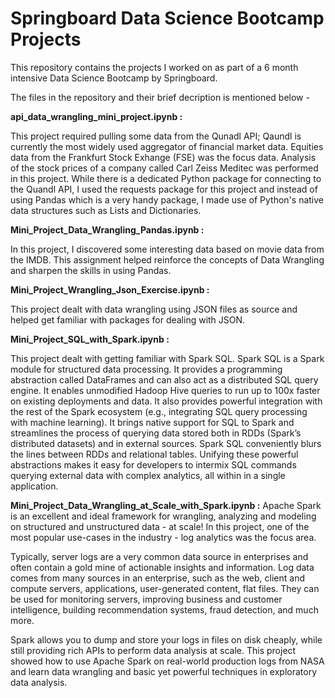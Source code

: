 # Springboard Data Science Bootcamp Projects
This repository contains the projects I worked on as part of a 6 month intensive Data Science Bootcamp by Springboard.


The files in the repository and their brief decription is mentioned below - 

**api_data_wrangling_mini_project.ipynb :**

This project required pulling some data from the Qunadl API; Qaundl is currently the most widely used aggregator of financial market data. Equities data from the Frankfurt Stock Exhange (FSE) was the focus data. Analysis of the stock prices of a company called Carl Zeiss Meditec was performed in this project.
While there is a dedicated Python package for connecting to the Quandl API, I used the requests package for this project and instead of using Pandas which is a very handy package, I made use of Python's native data structures such as Lists and Dictionaries.

**Mini_Project_Data_Wrangling_Pandas.ipynb :**

In this project, I discovered some interesting data based on movie data from the IMDB.
This assignment helped reinforce the concepts of Data Wrangling and sharpen the skills in using Pandas. 

**Mini_Project_Wrangling_Json_Exercise.ipynb :**

This project dealt with data wrangling using JSON files as source and helped get familiar with packages for dealing with JSON.

**Mini_Project_SQL_with_Spark.ipynb :**

This project dealt with getting familiar with Spark SQL.
Spark SQL is a Spark module for structured data processing. It provides a programming abstraction called DataFrames and can also act as a distributed SQL query engine. It enables unmodified Hadoop Hive queries to run up to 100x faster on existing deployments and data. It also provides powerful integration with the rest of the Spark ecosystem (e.g., integrating SQL query processing with machine learning).
It brings native support for SQL to Spark and streamlines the process of querying data stored both in RDDs (Spark’s distributed datasets) and in external sources. Spark SQL conveniently blurs the lines between RDDs and relational tables. Unifying these powerful abstractions makes it easy for developers to intermix SQL commands querying external data with complex analytics, all within in a single application. 

**Mini_Project_Data_Wrangling_at_Scale_with_Spark.ipynb :**
Apache Spark is an excellent and ideal framework for wrangling, analyzing and modeling on structured and unstructured data - at scale! In this project, one of the most popular use-cases in the industry - log analytics was the focus area.

Typically, server logs are a very common data source in enterprises and often contain a gold mine of actionable insights and information. Log data comes from many sources in an enterprise, such as the web, client and compute servers, applications, user-generated content, flat files. They can be used for monitoring servers, improving business and customer intelligence, building recommendation systems, fraud detection, and much more.

Spark allows you to dump and store your logs in files on disk cheaply, while still providing rich APIs to perform data analysis at scale. This project showed how to use Apache Spark on real-world production logs from NASA and learn data wrangling and basic yet powerful techniques in exploratory data analysis.

    
